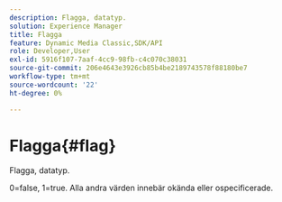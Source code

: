 ```yaml
---
description: Flagga, datatyp.
solution: Experience Manager
title: Flagga
feature: Dynamic Media Classic,SDK/API
role: Developer,User
exl-id: 5916f107-7aaf-4cc9-98fb-c4c070c38031
source-git-commit: 206e4643e3926cb85b4be2189743578f88180be7
workflow-type: tm+mt
source-wordcount: '22'
ht-degree: 0%

---
```


# Flagga{#flag}

Flagga, datatyp.

0=false, 1=true. Alla andra värden innebär okända eller ospecificerade.
